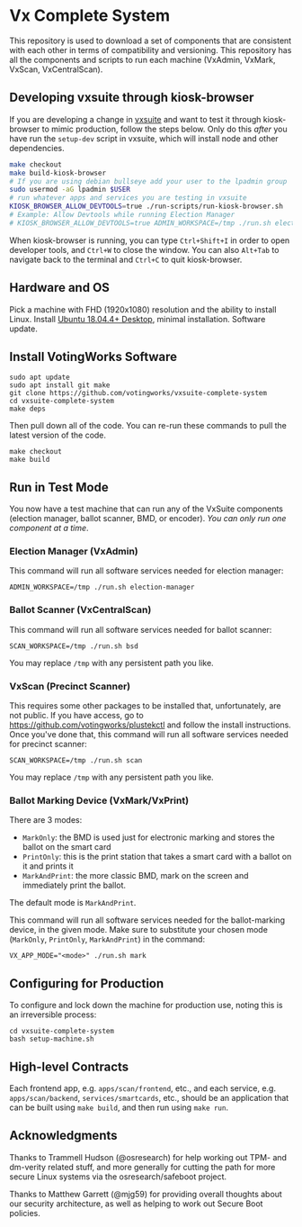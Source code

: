 # Vx Complete System

This repository is used to download a set of components that are consistent with each other in terms of compatibility and versioning. This repository has all the components and scripts to run each machine (VxAdmin, VxMark, VxScan, VxCentralScan).

## Developing vxsuite through kiosk-browser

If you are developing a change in [vxsuite](https://github.com/votingworks/vxsuite) and want to test it through kiosk-browser to mimic production, follow the steps below. Only do this _after_ you have run the `setup-dev` script in vxsuite, which will install node and other dependencies.

```sh
make checkout
make build-kiosk-browser
# If you are using debian bullseye add your user to the lpadmin group
sudo usermod -aG lpadmin $USER
# run whatever apps and services you are testing in vxsuite
KIOSK_BROWSER_ALLOW_DEVTOOLS=true ./run-scripts/run-kiosk-browser.sh
# Example: Allow Devtools while running Election Manager
# KIOSK_BROWSER_ALLOW_DEVTOOLS=true ADMIN_WORKSPACE=/tmp ./run.sh election-manager
```

When kiosk-browser is running, you can type `Ctrl+Shift+I` in order to open developer tools, and `Ctrl+W` to close the window. You can also `Alt+Tab` to navigate back to the terminal and `Ctrl+C` to quit kiosk-browser.

## Hardware and OS

Pick a machine with FHD (1920x1080) resolution and the ability to install Linux.
Install [Ubuntu 18.04.4+ Desktop](https://releases.ubuntu.com/18.04.5/), minimal
installation. Software update.

## Install VotingWorks Software

```
sudo apt update
sudo apt install git make
git clone https://github.com/votingworks/vxsuite-complete-system
cd vxsuite-complete-system
make deps
```

Then pull down all of the code. You can re-run these commands to pull
the latest version of the code.

```
make checkout
make build
```

## Run in Test Mode

You now have a test machine that can run any of the VxSuite components
(election manager, ballot scanner, BMD, or encoder). _You can only run
one component at a time_.

### Election Manager (VxAdmin)

This command will run all software services needed for election manager:

```
ADMIN_WORKSPACE=/tmp ./run.sh election-manager
```

### Ballot Scanner (VxCentralScan)

This command will run all software services needed for ballot scanner:

```
SCAN_WORKSPACE=/tmp ./run.sh bsd
```

You may replace `/tmp` with any persistent path you like.

### VxScan (Precinct Scanner)

This requires some other packages to be installed that, unfortunately, are not
public. If you have access, go to https://github.com/votingworks/plustekctl and
follow the install instructions. Once you've done that, this command will run
all software services needed for precinct scanner:

```
SCAN_WORKSPACE=/tmp ./run.sh scan
```

You may replace `/tmp` with any persistent path you like.

### Ballot Marking Device (VxMark/VxPrint)

There are 3 modes:

- `MarkOnly`: the BMD is used just for electronic marking and stores the ballot on the smart card
- `PrintOnly`: this is the print station that takes a smart card with a ballot on it and prints it
- `MarkAndPrint`: the more classic BMD, mark on the screen and immediately print the ballot.

The default mode is `MarkAndPrint`.

This command will run all software services needed for the
ballot-marking device, in the given mode. Make sure to substitute your
chosen mode (`MarkOnly`, `PrintOnly`, `MarkAndPrint`) in the command:

```
VX_APP_MODE="<mode>" ./run.sh mark
```

## Configuring for Production

To configure and lock down the machine for production use, noting
this is an irreversible process:

```
cd vxsuite-complete-system
bash setup-machine.sh
```

## High-level Contracts

Each frontend app, e.g. `apps/scan/frontend`, etc., and each
service, e.g. `apps/scan/backend`, `services/smartcards`, etc., should be an
application that can be built using `make build`, and then run using
`make run`.

## Acknowledgments

Thanks to Trammell Hudson (@osresearch) for help working out TPM- and dm-verity
related stuff, and more generally for cutting the path for more secure Linux
systems via the osresearch/safeboot project.

Thanks to Matthew Garrett (@mjg59)
for providing overall thoughts about our security architecture, as well as
helping to work out Secure Boot policies.
